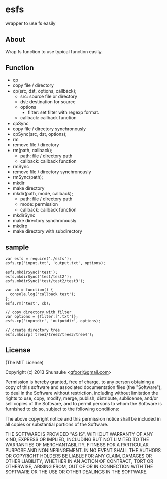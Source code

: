 esfs
====

wrapper to use fs easily


## About
Wrap fs function to use typical function easily.

## Function
- cp
 - copy file / directory
  - cp(src, dst, options, callback);
     - src: source file or directory
     - dst: destination for source
     - options
         - filter: set filter with regexp format.
     - callback: callback function
- cpSync
 - copy file / directory synchronously
 - cpSync(src, dst, options);
- rm
 - remove file / directory
 - rm(path, callback);
     - path: file / directory path
     - callback: callback function
- rmSync
 - remove file / directory synchronously
 - rmSync(path);
- mkdir
 - make directory
 - mkdir(path, mode, callback);
     - path: file / directory path
     - mode: permission
     - callback: callback function
- mkdirSync
 - make directory synchronously
- mkdirp
 - make directory with subdirectory

## sample    
    var esfs = require('./esfs');
    esfs.cp('input.txt', 'output.txt', options);

    esfs.mkdirSync('test');
    esfs.mkdirSync('test/test2');
    esfs.mkdirSync('test/test2/test3');

    var cb = function() {
      console.log('callback test');
    };
    esfs.rm('test', cb);

    // copy directory with filter
    var options = {filter:['.txt']};
    esfs.cp('inputdir', 'outputdir', options);

    // create directory tree
    esfs.mkdirp('tree1/tree2/tree3/tree4');



## License 

(The MIT License)

Copyright (c) 2013 Shunsuke &lt;qfoori@gmail.com&gt;  

Permission is hereby granted, free of charge, to any person obtaining a copy of this software and associated documentation files (the "Software"), to deal in the Software without restriction, including without limitation the rights to use, copy, modify, merge, publish, distribute, sublicense, and/or sell copies of the Software, and to permit persons to whom the Software is furnished to do so, subject to the following conditions:

The above copyright notice and this permission notice shall be included in all copies or substantial portions of the Software.

THE SOFTWARE IS PROVIDED "AS IS", WITHOUT WARRANTY OF ANY KIND, EXPRESS OR IMPLIED, INCLUDING BUT NOT LIMITED TO THE WARRANTIES OF MERCHANTABILITY, FITNESS FOR A PARTICULAR PURPOSE AND NONINFRINGEMENT. IN NO EVENT SHALL THE AUTHORS OR COPYRIGHT HOLDERS BE LIABLE FOR ANY CLAIM, DAMAGES OR OTHER LIABILITY, WHETHER IN AN ACTION OF CONTRACT, TORT OR OTHERWISE, ARISING FROM, OUT OF OR IN CONNECTION WITH THE SOFTWARE OR THE USE OR OTHER DEALINGS IN THE SOFTWARE.
